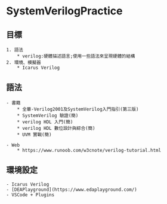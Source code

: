 # SystemVerilogPractice

## 目標
    1. 語法
        * verilog:硬體描述語言;使用一些語法來呈現硬體的結構
    2. 環境、模擬器
        * Icarus Verilog

## 語法
    - 書籍
        * 全華-Verilog2001及SystemVerilog入門指引(第三版)
        * SystemVerilog 驗證(簡)
        * verilog HDL 入門(簡)
        * verilog HDL 數位設計與綜合(簡)
        * UVM 實戰(簡)
        
    - Web
        * https://www.runoob.com/w3cnote/verilog-tutorial.html


## 環境設定
    - Icarus Verilog
    - [DEAPlayground](https://www.edaplayground.com/)
    - VSCode + Plugins